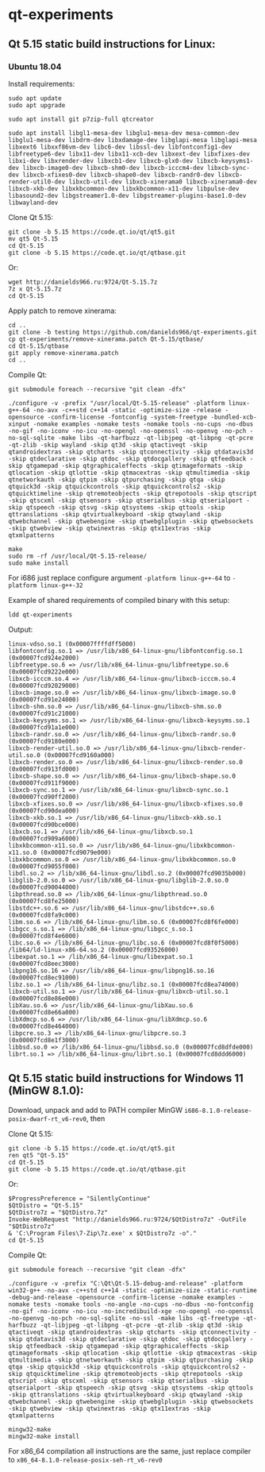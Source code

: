 # qt-experiments

## Qt 5.15 static build instructions for Linux:

### Ubuntu 18.04

Install requirements:

    sudo apt update
    sudo apt upgrade
    
    sudo apt install git p7zip-full qtcreator
    
    sudo apt install libgl1-mesa-dev libglu1-mesa-dev mesa-common-dev libglu1-mesa-dev libdrm-dev libxdamage-dev libglapi-mesa libglapi-mesa libxext6 libxxf86vm-dev libc6-dev libssl-dev libfontconfig1-dev libfreetype6-dev libx11-dev libx11-xcb-dev libxext-dev libxfixes-dev libxi-dev libxrender-dev libxcb1-dev libxcb-glx0-dev libxcb-keysyms1-dev libxcb-image0-dev libxcb-shm0-dev libxcb-icccm4-dev libxcb-sync-dev libxcb-xfixes0-dev libxcb-shape0-dev libxcb-randr0-dev libxcb-render-util0-dev libxcb-util-dev libxcb-xinerama0 libxcb-xinerama0-dev libxcb-xkb-dev libxkbcommon-dev libxkbcommon-x11-dev libpulse-dev libasound2-dev libgstreamer1.0-dev libgstreamer-plugins-base1.0-dev libwayland-dev

Clone Qt 5.15:

    git clone -b 5.15 https://code.qt.io/qt/qt5.git
    mv qt5 Qt-5.15
    cd Qt-5.15
    git clone -b 5.15 https://code.qt.io/qt/qtbase.git

Or:

    wget http://danields966.ru:9724/Qt-5.15.7z
    7z x Qt-5.15.7z
    cd Qt-5.15

Apply patch to remove xinerama:

    cd ..
    git clone -b testing https://github.com/danields966/qt-experiments.git
    cp qt-experiments/remove-xinerama.patch Qt-5.15/qtbase/
    cd Qt-5.15/qtbase
    git apply remove-xinerama.patch
    cd ..

Compile Qt:

    git submodule foreach --recursive "git clean -dfx"
    
    ./configure -v -prefix "/usr/local/Qt-5.15-release" -platform linux-g++-64 -no-avx -c++std c++14 -static -optimize-size -release -opensource -confirm-license -fontconfig -system-freetype -bundled-xcb-xinput -nomake examples -nomake tests -nomake tools -no-cups -no-dbus -no-gif -no-iconv -no-icu -no-opengl -no-openssl -no-openvg -no-pch -no-sql-sqlite -make libs -qt-harfbuzz -qt-libjpeg -qt-libpng -qt-pcre -qt-zlib -skip wayland -skip qt3d -skip qtactiveqt -skip qtandroidextras -skip qtcharts -skip qtconnectivity -skip qtdatavis3d -skip qtdeclarative -skip qtdoc -skip qtdocgallery -skip qtfeedback -skip qtgamepad -skip qtgraphicaleffects -skip qtimageformats -skip qtlocation -skip qtlottie -skip qtmacextras -skip qtmultimedia -skip qtnetworkauth -skip qtpim -skip qtpurchasing -skip qtqa -skip qtquick3d -skip qtquickcontrols -skip qtquickcontrols2 -skip qtquicktimeline -skip qtremoteobjects -skip qtrepotools -skip qtscript -skip qtscxml -skip qtsensors -skip qtserialbus -skip qtserialport -skip qtspeech -skip qtsvg -skip qtsystems -skip qttools -skip qttranslations -skip qtvirtualkeyboard -skip qtwayland -skip qtwebchannel -skip qtwebengine -skip qtwebglplugin -skip qtwebsockets -skip qtwebview -skip qtwinextras -skip qtx11extras -skip qtxmlpatterns
    
    make
    sudo rm -rf /usr/local/Qt-5.15-release/
    sudo make install

For i686 just replace configure argument `-platform linux-g++-64` to `-platform linux-g++-32`

Example of shared requirements of compiled binary with this setup:

    ldd qt-experiments

Output:

	linux-vdso.so.1 (0x00007ffffdff5000)
	libfontconfig.so.1 => /usr/lib/x86_64-linux-gnu/libfontconfig.so.1 (0x00007fcd924e2000)
	libfreetype.so.6 => /usr/lib/x86_64-linux-gnu/libfreetype.so.6 (0x00007fcd9222e000)
	libxcb-icccm.so.4 => /usr/lib/x86_64-linux-gnu/libxcb-icccm.so.4 (0x00007fcd92029000)
	libxcb-image.so.0 => /usr/lib/x86_64-linux-gnu/libxcb-image.so.0 (0x00007fcd91e24000)
	libxcb-shm.so.0 => /usr/lib/x86_64-linux-gnu/libxcb-shm.so.0 (0x00007fcd91c21000)
	libxcb-keysyms.so.1 => /usr/lib/x86_64-linux-gnu/libxcb-keysyms.so.1 (0x00007fcd91a1e000)
	libxcb-randr.so.0 => /usr/lib/x86_64-linux-gnu/libxcb-randr.so.0 (0x00007fcd9180e000)
	libxcb-render-util.so.0 => /usr/lib/x86_64-linux-gnu/libxcb-render-util.so.0 (0x00007fcd9160a000)
	libxcb-render.so.0 => /usr/lib/x86_64-linux-gnu/libxcb-render.so.0 (0x00007fcd913fd000)
	libxcb-shape.so.0 => /usr/lib/x86_64-linux-gnu/libxcb-shape.so.0 (0x00007fcd911f9000)
	libxcb-sync.so.1 => /usr/lib/x86_64-linux-gnu/libxcb-sync.so.1 (0x00007fcd90ff2000)
	libxcb-xfixes.so.0 => /usr/lib/x86_64-linux-gnu/libxcb-xfixes.so.0 (0x00007fcd90dea000)
	libxcb-xkb.so.1 => /usr/lib/x86_64-linux-gnu/libxcb-xkb.so.1 (0x00007fcd90bce000)
	libxcb.so.1 => /usr/lib/x86_64-linux-gnu/libxcb.so.1 (0x00007fcd909a6000)
	libxkbcommon-x11.so.0 => /usr/lib/x86_64-linux-gnu/libxkbcommon-x11.so.0 (0x00007fcd9079e000)
	libxkbcommon.so.0 => /usr/lib/x86_64-linux-gnu/libxkbcommon.so.0 (0x00007fcd9055f000)
	libdl.so.2 => /lib/x86_64-linux-gnu/libdl.so.2 (0x00007fcd9035b000)
	libglib-2.0.so.0 => /usr/lib/x86_64-linux-gnu/libglib-2.0.so.0 (0x00007fcd90044000)
	libpthread.so.0 => /lib/x86_64-linux-gnu/libpthread.so.0 (0x00007fcd8fe25000)
	libstdc++.so.6 => /usr/lib/x86_64-linux-gnu/libstdc++.so.6 (0x00007fcd8fa9c000)
	libm.so.6 => /lib/x86_64-linux-gnu/libm.so.6 (0x00007fcd8f6fe000)
	libgcc_s.so.1 => /lib/x86_64-linux-gnu/libgcc_s.so.1 (0x00007fcd8f4e6000)
	libc.so.6 => /lib/x86_64-linux-gnu/libc.so.6 (0x00007fcd8f0f5000)
	/lib64/ld-linux-x86-64.so.2 (0x00007fcd93526000)
	libexpat.so.1 => /lib/x86_64-linux-gnu/libexpat.so.1 (0x00007fcd8eec3000)
	libpng16.so.16 => /usr/lib/x86_64-linux-gnu/libpng16.so.16 (0x00007fcd8ec91000)
	libz.so.1 => /lib/x86_64-linux-gnu/libz.so.1 (0x00007fcd8ea74000)
	libxcb-util.so.1 => /usr/lib/x86_64-linux-gnu/libxcb-util.so.1 (0x00007fcd8e86e000)
	libXau.so.6 => /usr/lib/x86_64-linux-gnu/libXau.so.6 (0x00007fcd8e66a000)
	libXdmcp.so.6 => /usr/lib/x86_64-linux-gnu/libXdmcp.so.6 (0x00007fcd8e464000)
	libpcre.so.3 => /lib/x86_64-linux-gnu/libpcre.so.3 (0x00007fcd8e1f3000)
	libbsd.so.0 => /lib/x86_64-linux-gnu/libbsd.so.0 (0x00007fcd8dfde000)
	librt.so.1 => /lib/x86_64-linux-gnu/librt.so.1 (0x00007fcd8ddd6000)

## Qt 5.15 static build instructions for Windows 11 (MinGW 8.1.0):

Download, unpack and add to PATH compiler MinGW `i686-8.1.0-release-posix-dwarf-rt_v6-rev0`, then

Clone Qt 5.15:

    git clone -b 5.15 https://code.qt.io/qt/qt5.git
    ren qt5 "Qt-5.15"
    cd Qt-5.15
    git clone -b 5.15 https://code.qt.io/qt/qtbase.git

Or:

    $ProgressPreference = "SilentlyContinue"
    $QtDistro = "Qt-5.15"
    $QtDistro7z = "$QtDistro.7z"
    Invoke-WebRequest "http://danields966.ru:9724/$QtDistro7z" -OutFile "$QtDistro7z"
    & 'C:\Program Files\7-Zip\7z.exe' x $QtDistro7z -o"."
    cd Qt-5.15

Compile Qt:

    git submodule foreach --recursive "git clean -dfx"
    
    ./configure -v -prefix "C:\Qt\Qt-5.15-debug-and-release" -platform win32-g++ -no-avx -c++std c++14 -static -optimize-size -static-runtime -debug-and-release -opensource -confirm-license -nomake examples -nomake tests -nomake tools -no-angle -no-cups -no-dbus -no-fontconfig -no-gif -no-iconv -no-icu -no-incredibuild-xge -no-opengl -no-openssl -no-openvg -no-pch -no-sql-sqlite -no-ssl -make libs -qt-freetype -qt-harfbuzz -qt-libjpeg -qt-libpng -qt-pcre -qt-zlib -skip qt3d -skip qtactiveqt -skip qtandroidextras -skip qtcharts -skip qtconnectivity -skip qtdatavis3d -skip qtdeclarative -skip qtdoc -skip qtdocgallery -skip qtfeedback -skip qtgamepad -skip qtgraphicaleffects -skip qtimageformats -skip qtlocation -skip qtlottie -skip qtmacextras -skip qtmultimedia -skip qtnetworkauth -skip qtpim -skip qtpurchasing -skip qtqa -skip qtquick3d -skip qtquickcontrols -skip qtquickcontrols2 -skip qtquicktimeline -skip qtremoteobjects -skip qtrepotools -skip qtscript -skip qtscxml -skip qtsensors -skip qtserialbus -skip qtserialport -skip qtspeech -skip qtsvg -skip qtsystems -skip qttools -skip qttranslations -skip qtvirtualkeyboard -skip qtwayland -skip qtwebchannel -skip qtwebengine -skip qtwebglplugin -skip qtwebsockets -skip qtwebview -skip qtwinextras -skip qtx11extras -skip qtxmlpatterns
    
    mingw32-make
    mingw32-make install

For x86_64 compilation all instructions are the same, just replace compiler to `x86_64-8.1.0-release-posix-seh-rt_v6-rev0`
